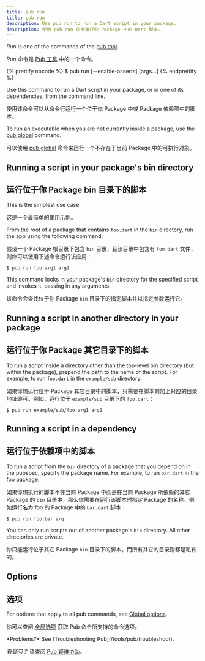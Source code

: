 ```yaml
---
title: pub run
title: pub run
description: Use pub run to run a Dart script in your package.
description: 使用 pub run 命令运行你 Package 中的 Dart 脚本。
---
```


_Run_ is one of the commands of the [pub tool](/tools/pub/cmd).

_Run_ 命令是 [Pub 工具](/tools/pub/cmd) 中的一个命令。

{% prettify nocode %}
$ pub run [--enable-asserts] <executable> [args...]
{% endprettify %}

Use this command to run a Dart script in your package,
or in one of its dependencies, from the command line.

使用该命令可以从命令行运行一个位于你 Package 中或 Package 依赖项中的脚本。

To run an executable when you are not currently inside a package,
use the [pub global](/tools/pub/cmd/pub-global) command.

可以使用 [pub global](/tools/pub/cmd/pub-global) 命令来运行一个不存在于当前 Package 中的可执行对象。

## Running a script in your package's bin directory

## 运行位于你 Package bin 目录下的脚本

This is the simplest use case.

这是一个最简单的使用示例。

From the root of a package that contains `foo.dart`
in the `bin` directory, run the app using the following command:

假设一个 Package 根目录下包含 `bin` 目录，且该目录中包含有 `foo.dart` 文件，则你可以使用下述命令运行该应用：

```terminal
$ pub run foo arg1 arg2
```

This command looks in your package's `bin` directory for the
specified script and invokes it, passing in any arguments.

该命令会查找位于你 Package `bin` 目录下的指定脚本并以指定参数运行它。

## Running a script in another directory in your package

## 运行位于你 Package 其它目录下的脚本

To run a script inside a directory other than the top-level
bin directory (but within the package), prepend the path
to the name of the script.
For example, to run `foo.dart` in the `example/sub` directory:

如果你想运行位于 Package 其它目录中的脚本，只需要在脚本前加上对应的目录地址即可。例如，运行位于 `example/sub` 目录下的 `foo.dart`：

```terminal
$ pub run example/sub/foo arg1 arg2
```

## Running a script in a dependency

## 运行位于依赖项中的脚本

To run a script from the `bin` directory of a package that you depend on
in the pubspec, specify the package name.
For example, to run `bar.dart` in the foo package:

如果你想执行的脚本不在当前 Package 中而是在当前 Package 所依赖的其它 Package 的 `bin` 目录中，那么你需要在运行该脚本时指定 Package 的名称。例如运行名为 foo 的 Package 中的 `bar.dart` 脚本：

```terminal
$ pub run foo:bar arg
```

You can only run scripts out of another package's `bin` directory.
All other directories are private.

你只能运行位于其它 Package `bin` 目录下的脚本。而所有其它的目录则都是私有的。

## Options

## 选项

For options that apply to all pub commands, see
[Global options](/tools/pub/cmd#global-options).

你可以查阅 [全局选项](/tools/pub/cmd#global-options) 获取 Pub 命令所支持的命令选项。

<aside class="alert alert-info" markdown="1">
  *Problems?* See [Troubleshooting Pub](/tools/pub/troubleshoot).

  *有疑问？* 请查阅 [Pub 疑难协助](/tools/pub/troubleshoot)。
</aside>
